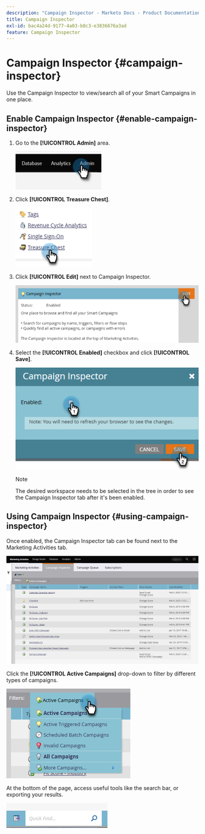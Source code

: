 ```yaml
---
description: "Campaign Inspector - Marketo Docs - Product Documentation"
title: Campaign Inspector
exl-id: bac4a24d-9177-4a03-b8c3-e3836676a3ad
feature: Campaign Inspector
---
```

# Campaign Inspector {#campaign-inspector}

Use the Campaign Inspector to view/search all of your Smart Campaigns in one place.

## Enable Campaign Inspector {#enable-campaign-inspector}

1. Go to the **[!UICONTROL Admin]** area.

   ![](assets/campaign-inspector-1.png)

1. Click **[!UICONTROL Treasure Chest]**.

   ![](assets/campaign-inspector-2.png)

1. Click **[!UICONTROL Edit]** next to Campaign Inspector.

   ![](assets/campaign-inspector-3.png)

1. Select the **[!UICONTROL Enabled]** checkbox and click **[!UICONTROL Save]**.

   ![](assets/campaign-inspector-4.png)

   >[!NOTE]
   >
   >The desired workspace needs to be selected in the tree in order to see the Campaign Inspector tab after it's been enabled.

## Using Campaign Inspector {#using-campaign-inspector}

Once enabled, the Campaign Inspector tab can be found next to the Marketing Activities tab.

   ![](assets/campaign-inspector-5.png)

Click the **[!UICONTROL Active Campaigns]** drop-down to filter by different types of campaigns.

   ![](assets/campaign-inspector-6.png)

At the bottom of the page, access useful tools like the search bar, or exporting your results.

   ![](assets/campaign-inspector-7.png)
